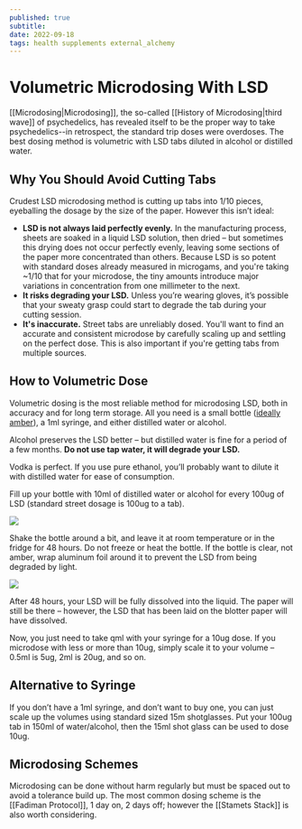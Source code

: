 ```yaml
---
published: true
subtitle:
date: 2022-09-18
tags: health supplements external_alchemy
---
```


# Volumetric Microdosing With LSD

 [[Microdosing|Microdosing]], the so-called [[History of Microdosing|third wave]] of psychedelics, has revealed itself to be the proper way to take psychedelics--in retrospect, the standard trip doses were overdoses. The best dosing method is volumetric with LSD tabs diluted in alcohol or distilled water.

## Why You Should Avoid Cutting Tabs

Crudest LSD microdosing method is cutting up tabs into 1/10 pieces, eyeballing the dosage by the size of the paper. However this isn’t ideal:

-   **LSD is not always laid perfectly evenly.** In the manufacturing process, sheets are soaked in a liquid LSD solution, then dried – but sometimes this drying does not occur perfectly evenly, leaving some sections of the paper more concentrated than others. Because LSD is so potent with standard doses already measured in microgams, and you're taking ~1/10 that for your microdose, the tiny amounts introduce major variations in concentration from one millimeter to the next.
-   **It risks degrading your LSD.** Unless you’re wearing gloves, it’s possible that your sweaty grasp could start to degrade the tab during your cutting session.
- **It's inaccurate.** Street tabs are unreliably dosed. You'll want to find an accurate and consistent microdose by carefully scaling up and settling on the perfect dose. This is also important if you're getting tabs from multiple sources.

## How to Volumetric Dose

Volumetric dosing is the most reliable method for microdosing LSD, both in accuracy and for long term storage. All you need is a small bottle ([ideally amber](https://www.amazon.com/Dropper-Bumobum-Essential-Tincture-Measured/dp/B09ZP8NXCD/)), a 1ml syringe, and either distilled water or alcohol.

Alcohol preserves the LSD better – but distilled water is fine for a period of a few months. **Do not use tap water, it will degrade your LSD.**

Vodka is perfect. If you use pure ethanol,  you’ll probably want to dilute it with distilled water for ease of consumption.

Fill up your bottle with 10ml of distilled water or alcohol for every 100ug of LSD (standard street dosage is 100ug to a tab).

![](https://thethirdwave.co/app/uploads/2017/02/tab.jpg)

Shake the bottle around a bit, and leave it at room temperature or in the fridge for 48 hours. Do not freeze or heat the bottle. If the bottle is clear, not amber, wrap aluminum foil around it to prevent the LSD from being degraded by light.

![](https://thethirdwave.co/app/uploads/2017/02/foil.jpg)

After 48 hours, your LSD will be fully dissolved into the liquid. The paper will still be there – however, the LSD that has been laid on the blotter paper will have dissolved.

Now, you just need to take qml with your syringe for a 10ug dose. If you microdose with less or more than 10ug, simply scale it to your volume – 0.5ml is 5ug, 2ml is 20ug, and so on.

## Alternative to Syringe
If you don’t have a 1ml syringe, and don’t want to buy one, you can just scale up the volumes using standard sized 15m shotglasses. Put your 100ug tab in 150ml of water/alcohol, then the 15ml shot glass can be used to dose 10ug.

## Microdosing Schemes
Microdosing can be done without harm regularly but must be spaced out to avoid a tolerance build up. The most common dosing scheme is the [[Fadiman Protocol]], 1 day on, 2 days off; however the [[Stamets Stack]] is also worth considering.